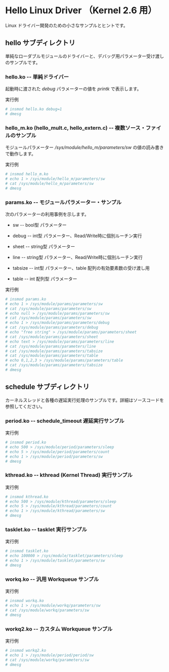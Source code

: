 # Hello Linux Driver （Kernel 2.6 用）

Linux ドライバー開発のための小さなサンプルとヒントです。

## hello サブディレクトリ

単純なローダブルモジュールのドライバーと、デバッグ用パラメーター受け渡しのサンプルです。

### hello.ko -- 単純ドライバー

起動時に渡された *debug* パラメーターの値を *printk* で表示します。

実行例
```sh
# insmod hello.ko debug=1
# dmesg
```

### hello_m.ko (hello_mult.c, hello_extern.c) -- 複数ソース・ファイルのサンプル
モジュールパラメーター */sys/module/hello_m/parameters/sw* の値の読み書きで動作します。

実行例
```sh
# insmod hello_m.ko
# echo 1 > /sys/module/hello_m/parameters/sw
# cat /sys/module/hello_m/parameters/sw
# dmesg
```

### params.ko -- モジュールパラメーター・サンプル
次のパラメーターの利用事例を示します。
* sw -- bool型 パラメーター

* debug -- int型 パラメーター、Read/Write時に個別ルーチン実行

* sheet -- string型 パラメーター

* line -- string型 パラメーター、Read/Write時に個別ルーチン実行

* tabsize -- int型 パラメーター、table 配列の有効要素数の受け渡し用

* table --  int 配列型 パラメーター

実行例
```sh
# insmod params.ko
# echo 1 > /sys/module/params/parameters/sw
# cat /sys/module/params/parameters/sw
# echo null > /sys/module/params/parameters/sw
# cat /sys/module/params/parameters/sw
# echo 1 > /sys/module/params/parameters/debug
# cat /sys/module/params/parameters/debug
# echo "free string" > /sys/module/params/parameters/sheet
# cat /sys/module/params/parameters/sheet
# echo text > /sys/module/params/parameters/line
# cat /sys/module/params/parameters/line
# cat /sys/module/params/parameters/tabsize
# cat /sys/module/params/parameters/table
# echo 0,1,2,3 > /sys/module/params/parameters/table
# cat /sys/module/params/parameters/tabsize
# dmesg
```

## schedule サブディレクトリ

カーネルスレッドと各種の遅延実行処理のサンプルです。詳細はソースコードを参照してください。

### period.ko -- schedule_timeout 遅延実行サンプル
実行例
```sh
# insmod period.ko
# echo 500 > /sys/module/period/parameters/sleep
# echo 5 > /sys/module/period/parameters/count
# echo 1 > /sys/module/period/parameters/sw
# dmesg
```

### kthread.ko -- kthread (Kernel Thread) 実行サンプル
実行例
```sh
# insmod kthread.ko
# echo 500 > /sys/module/kthread/parameters/sleep
# echo 5 > /sys/module/kthread/parameters/count
# echo 1 > /sys/module/kthread/parameters/sw
# dmesg
```

### tasklet.ko -- tasklet 実行サンプル
実行例
```sh
# insmod tasklet.ko
# echo 100000 > /sys/module/tasklet/parameters/sleep
# echo 1 > /sys/module/tasklet/parameters/sw
# dmesg
```

### workq.ko -- 汎用 Workqueue サンプル
実行例
```sh
# insmod workq.ko
# echo 1 > /sys/module/workq/parameters/sw
# cat /sys/module/workq/parameters/sw
# dmesg
```

### workq2.ko -- カスタム Workqueue サンプル
実行例
```sh
# insmod workq2.ko
# echo 1 > /sys/module/period/period/sw
# cat /sys/module/workq/parameters/sw
# dmesg
```
